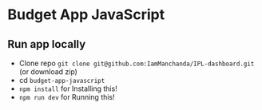 # Budget App JavaScript

## Run app locally

- Clone repo `git clone git@github.com:IamManchanda/IPL-dashboard.git` (or download zip) 
- cd `budget-app-javascript`
- `npm install` for Installing this!
- `npm run dev` for Running this!
